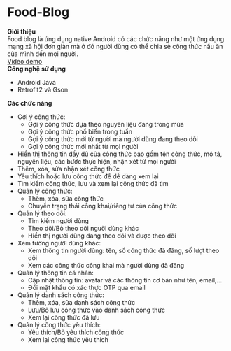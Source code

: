 # Food-Blog
<b>Giới thiệu</b>
<br/>
Food blog là ứng dụng native Android có các chức năng như một ứng dụng mạng xã hội đơn giản mà ở đó người dùng có thể chia sẻ công thức nấu ăn của mình đến mọi người.
<br/>
<a href="https://www.youtube.com/watch?v=Q1G2AVUeaE4&list=PLYbxHMjPMXcxvAE8eqonfnZatxyV1f6la&index=1" target="blank">Video demo<a/>
<br/>
<b>Công nghệ sử dụng</b>
<br/>
- Android Java
- Retrofit2 và Gson

<b>Các chức năng</b>
<br/>
- Gợi ý công thức:
  + Gợi ý công thức dựa theo nguyên liệu đang trong mùa
  + Gợi ý công thức phổ biến trong tuần
  + Gợi ý công thức mới từ người mà người dùng đang theo dõi
  + Gợi ý công thức mới nhất từ mọi người
- Hiển thị thông tin đầy đủ của công thức bao gồm tên công thức, mô tả, nguyên liệu, các bước thực hiện, nhận xét từ mọi người
- Thêm, xóa, sửa nhận xét công thức
- Yêu thích hoặc lưu công thức để dễ dàng xem lại
- Tìm kiếm công thức, lưu và xem lại công thức đã tìm
- Quản lý công thức:
  + Thêm, xóa, sửa công thức
  + Chuyển trạng thái công khai/riêng tư của công thức
- Quản lý theo dõi:
  + Tìm kiếm người dùng
  + Theo dõi/Bỏ theo dõi người dùng khác
  + Hiển thị người dùng đang theo dõi và được theo dõi
- Xem tường người dùng khác:
  + Xem thông tin người dùng: tên, số công thức đã đăng, số lượt theo dõi
  + Xem các công thức công khai mà người dùng đã đăng
- Quản lý thông tin cá nhân:
  + Cập nhật thông tin: avatar và các thông tin cơ bản như tên, email,...
  + Đổi mật khẩu có xác thực OTP qua email
- Quản lý danh sách công thức:
  + Thêm, xóa, sửa danh sách công thức
  + Lưu/Bỏ lưu công thức vào danh sách công thức
  + Xem lại công thức đã lưu
- Quản lý công thức yêu thích:
  + Yêu thích/Bỏ yêu thích công thức
  + Xem lại công thức yêu thích
